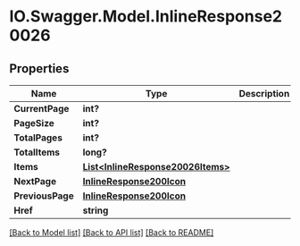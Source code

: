 # IO.Swagger.Model.InlineResponse20026
## Properties

Name | Type | Description | Notes
------------ | ------------- | ------------- | -------------
**CurrentPage** | **int?** |  | [optional] 
**PageSize** | **int?** |  | [optional] 
**TotalPages** | **int?** |  | [optional] 
**TotalItems** | **long?** |  | [optional] 
**Items** | [**List&lt;InlineResponse20026Items&gt;**](InlineResponse20026Items.md) |  | [optional] 
**NextPage** | [**InlineResponse200Icon**](InlineResponse200Icon.md) |  | [optional] 
**PreviousPage** | [**InlineResponse200Icon**](InlineResponse200Icon.md) |  | [optional] 
**Href** | **string** |  | [optional] 

[[Back to Model list]](../README.md#documentation-for-models) [[Back to API list]](../README.md#documentation-for-api-endpoints) [[Back to README]](../README.md)

